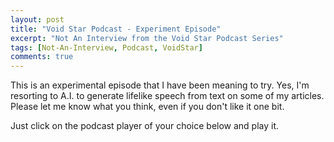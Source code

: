 ```yaml
---
layout: post
title: "Void Star Podcast - Experiment Episode"
excerpt: "Not An Interview from the Void Star Podcast Series"
tags: [Not-An-Interview, Podcast, VoidStar]
comments: true
---
```

This is an experimental episode that I have been meaning to try. Yes, I'm
resorting to A.I. to generate lifelike speech from text on some of my
articles. Please let me know what you think, even if you don't like it one bit.

Just click on the podcast player of your choice below and play it. 
